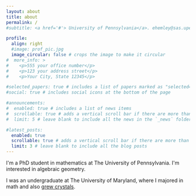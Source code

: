 ```yaml
---
layout: about
title: about
permalink: /
#subtitle: <a href='#'> University of Pennsylvania</a>. ehemley@sas.upenn.edu.

profile:
  align: right
  #image: prof_pic.jpg
  image_circular: false # crops the image to make it circular
#  more_info: >
#    <p>555 your office number</p>
#    <p>123 your address street</p>
#    <p>Your City, State 12345</p>

#selected_papers: true # includes a list of papers marked as "selected={true}"
#social: true # includes social icons at the bottom of the page

#announcements:
#  enabled: true # includes a list of news items
#  scrollable: true # adds a vertical scroll bar if there are more than 3 news items
#  limit: 5 # leave blank to include all the news in the `_news` folder

#latest_posts:
  enabled: true
  scrollable: true # adds a vertical scroll bar if there are more than 3 new posts items
  limit: 3 # leave blank to include all the blog posts
---
```


I'm a PhD student in mathematics at The University of Pennsylvania. I'm interested in algebraic geometry. 

I was an undergraduate at The University of Maryland, where I majored in math and also [grew crystals](https://qmc.umd.edu). 


